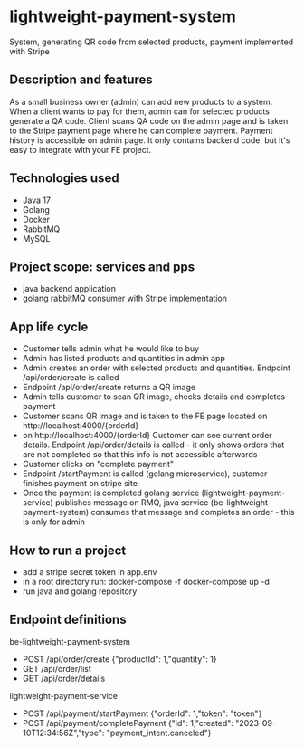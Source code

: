 # lightweight-payment-system
System, generating QR code from selected products, payment implemented with Stripe

## Description and features
As a small business owner (admin) can add new products to a system. When a client wants to pay for them, admin can for selected products generate a QA code.
Client scans QA code on the admin page and is taken to the Stripe payment page where he can complete payment.
Payment history is accessible on admin page. It only contains backend code, but it's easy to integrate with your FE project. 

## Technologies used
- Java 17
- Golang
- Docker
- RabbitMQ
- MySQL

## Project scope: services and pps
- java backend application
- golang rabbitMQ consumer with Stripe implementation

## App life cycle
- Customer tells admin what he would like to buy
- Admin has listed products and quantities in admin app
- Admin creates an order with selected products and quantities. Endpoint /api/order/create is called
- Endpoint /api/order/create returns a QR image
- Admin tells customer to scan QR image, checks details and completes payment
- Customer scans QR image and is taken to the FE page located on http://localhost:4000/{orderId}
- on http://localhost:4000/{orderId} Customer can see current order details. Endpoint /api/order/details is called - it only shows orders that are not completed
so that this info is not accessible afterwards
- Customer clicks on "complete payment"
- Endpoint /startPayment is called (golang microservice), customer finishes payment on stripe site
- Once the payment is completed golang service (lightweight-payment-service) publishes message on RMQ, java service (be-lightweight-payment-system) consumes that message and completes an order - this is only for admin 

## How to run a project
- add a stripe secret token in app.env 
- in a root directory run: docker-compose -f docker-compose up -d
- run java and golang repository

## Endpoint definitions
be-lightweight-payment-system
- POST /api/order/create {"productId": 1,"quantity": 1}
- GET /api/order/list
- GET /api/order/details

lightweight-payment-service
- POST /api/payment/startPayment {"orderId": 1,"token": "token"}
- POST /api/payment/completePayment {"id": 1,"created": "2023-09-10T12:34:56Z","type": "payment_intent.canceled"}